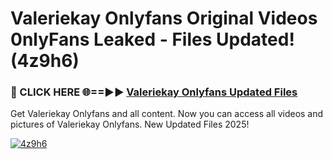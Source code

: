 # Valeriekay Onlyfans Original Videos 0nlyFans Leaked - Files Updated! (4z9h6)

<h3>🔴 CLICK HERE 🌐==►► <a href="https://tinyurl.com/ehrbuxhb" rel="nofollow">Valeriekay Onlyfans Updated Files</a></h3>

Get Valeriekay Onlyfans and all content. Now you can access all videos and pictures of Valeriekay Onlyfans. New Updated Files 2025!

[![4z9h6](https://i.imgur.com/lVYEuWS.gif)](https://tinyurl.com/ehrbuxhb)
